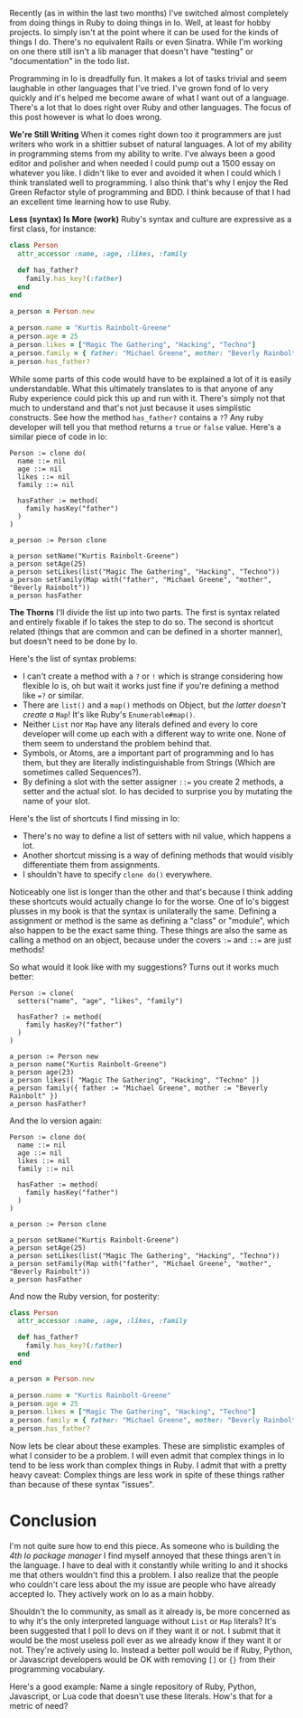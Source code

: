 Recently (as in within the last two months) I've switched almost completely from doing things in Ruby to doing things in Io. Well, at least for hobby projects. Io simply isn't at the point where it can be used for the kinds of things I do. There's no equivalent Rails or even Sinatra. While I'm working on one there still isn't a lib manager that doesn't have "testing" or "documentation" in the todo list.

Programming in Io is dreadfully fun. It makes a lot of tasks trivial and seem laughable in other languages that I've tried. I've grown fond of Io very quickly and it's helped me become aware of what I want out of a language. There's a lot that Io does right over Ruby and other languages. The focus of this post however is what Io does wrong.


**We're Still Writing** When it comes right down too it programmers are just writers who work in a shittier subset of natural languages. A lot of my ability in programming stems from my ability to write. I've always been a good editor and polisher and when needed I could pump out a 1500 essay on whatever you like. I didn't like to ever and avoided it when I could which I think translated well to programming. I also think that's why I enjoy the Red Green Refactor style of programming and BDD. I think because of that I had an excellent time learning how to use Ruby.


**Less (syntax) Is More (work)** Ruby's syntax and culture are expressive as a first class, for instance:

``` ruby
class Person
  attr_accessor :name, :age, :likes, :family

  def has_father?
    family.has_key?(:father)
  end
end

a_person = Person.new

a_person.name = "Kurtis Rainbolt-Greene"
a_person.age = 25
a_person.likes = ["Magic The Gathering", "Hacking", "Techno"]
a_person.family = { father: "Michael Greene", mother: "Beverly Rainbolt" }
a_person.has_father?
```


While some parts of this code would have to be explained a lot of it is easily understandable. What this ultimately translates to is that anyone of any Ruby experience could pick this up and run with it. There's simply not that much to understand and that's not just because it uses simplistic constructs. See how the method `has_father?` contains a `?`? Any ruby developer will tell you that method returns a `true` or `false` value. Here's a similar piece of code in Io:

``` io
Person := clone do(
  name ::= nil
  age ::= nil
  likes ::= nil
  family ::= nil

  hasFather := method(
    family hasKey("father")
  )
)

a_person := Person clone

a_person setName("Kurtis Rainbolt-Greene")
a_person setAge(25)
a_person setLikes(list("Magic The Gathering", "Hacking", "Techno"))
a_person setFamily(Map with("father", "Michael Greene", "mother", "Beverly Rainbolt"))
a_person hasFather
```


**The Thorns** I'll divide the list up into two parts. The first is syntax related and entirely fixable if Io takes the step to do so. The second is shortcut related (things that are common and can be defined in a shorter manner), but doesn't need to be done by Io.

Here's the list of syntax problems:

  * I can't create a method with a `?` or `!` which is strange considering how flexible Io is, oh but wait it works just fine if you're defining a method like `=?` or similar.
  * There are `list()` and a `map()` methods on Object, but *the latter doesn't create a* `Map`!
    It's like Ruby's `Enumerable#map()`.
  * Neither `List` nor `Map` have any literals defined and every Io core developer will come up each with a different way to write one.
    None of them seem to understand the problem behind that.
  * Symbols, or Atoms, are a important part of programming and Io has them, but they are literally indistinguishable from Strings (Which are sometimes called Sequences?).
  * By defining a slot with the setter assigner `::=` you create 2 methods, a setter and the actual slot.
    Io has decided to surprise you by mutating the name of your slot.

Here's the list of shortcuts I find missing in Io:

  * There's no way to define a list of setters with nil value, which happens a lot.
  * Another shortcut missing is a way of defining methods that would visibly differentiate them from assignments.
  * I shouldn't have to specify `clone do()` everywhere.

Noticeably one list is longer than the other and that's because I think adding these shortcuts would actually change Io for the worse. One of Io's biggest plusses in my book is that the syntax is unilaterally the same. Defining a assignment or method is the same as defining a "class" or "module", which also happen to be the exact same thing. These things are also the same as calling a method on an object, because under the covers `:=` and `::=` are just methods!

So what would it look like with my suggestions? Turns out it works much better:

``` io
Person := clone(
  setters("name", "age", "likes", "family")

  hasFather? := method(
    family hasKey?("father")
  )
)

a_person := Person new
a_person name("Kurtis Rainbolt-Greene")
a_person age(23)
a_person likes([ "Magic The Gathering", "Hacking", "Techno" ])
a_person family({ father := "Michael Greene", mother := "Beverly Rainbolt" })
a_person hasFather?
```

And the Io version again:  

``` io
Person := clone do(
  name ::= nil
  age ::= nil
  likes ::= nil
  family ::= nil

  hasFather := method(
    family hasKey("father")
  )
)

a_person := Person clone

a_person setName("Kurtis Rainbolt-Greene")
a_person setAge(25)
a_person setLikes(list("Magic The Gathering", "Hacking", "Techno"))
a_person setFamily(Map with("father", "Michael Greene", "mother", "Beverly Rainbolt"))
a_person hasFather
```

And now the Ruby version, for posterity:

``` ruby
class Person
  attr_accessor :name, :age, :likes, :family

  def has_father?
    family.has_key?(:father)
  end
end

a_person = Person.new

a_person.name = "Kurtis Rainbolt-Greene"
a_person.age = 25
a_person.likes = ["Magic The Gathering", "Hacking", "Techno"]
a_person.family = { father: "Michael Greene", mother: "Beverly Rainbolt" }
a_person.has_father?
```


Now lets be clear about these examples. These are simplistic examples of what I consider to be a problem. I will even admit that complex things in Io tend to be less work than complex things in Ruby. I admit that with a pretty heavy caveat: Complex things are less work in spite of these things rather than because of these syntax "issues".


Conclusion
==========

I'm not quite sure how to end this piece. As someone who is building the *4th Io package manager* I find myself annoyed that these things aren't in the language. I have to deal with it constantly while writing Io and it shocks me that others wouldn't find this a problem. I also realize that the people who couldn't care less about the my issue are people who have already accepted Io. They actively work on Io as a main hobby.

Shouldn't the Io community, as small as it already is, be more concerned as to why it's the only interpreted language without `List` or `Map` literals? It's been suggested that I poll Io devs on if they want it or not. I submit that it would be the most useless poll ever as we already know if they want it or not. They're actively using Io. Instead a better poll would be if Ruby, Python, or Javascript developers would be OK with removing `[]` or `{}` from their programming vocabulary.

Here's a good example: Name a single repository of Ruby, Python, Javascript, or Lua code that doesn't use these literals. How's that for a metric of need?
